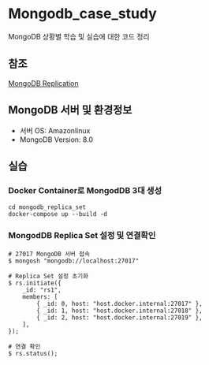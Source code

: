 # Mongodb_case_study
MongoDB 상황별 학습 및 실습에 대한 코드 정리 

## 참조
[MongoDB Replication](https://locrian-gerbil-117.notion.site/MongoDB-Replication-123fafab7c9280a7ac11c68bb73f308b?pvs=4)

## MongoDB 서버 및 환경정보
- 서버 OS: Amazonlinux
- MongoDB Version: 8.0

## 실습
### Docker Container로 MongodDB 3대 생성
```
cd mongodb_replica_set
docker-compose up --build -d 
```

### MongodDB Replica Set 설정 및 연결확인
```
# 27017 MongoDB 서버 접속
$ mongosh "mongodb://localhost:27017"

# Replica Set 설정 초기화
$ rs.initiate({
    _id: "rs1",
    members: [
        { _id: 0, host: "host.docker.internal:27017" },
        { _id: 1, host: "host.docker.internal:27018" },
        { _id: 2, host: "host.docker.internal:27019" },
    ],
});

# 연결 확인
$ rs.status();
```